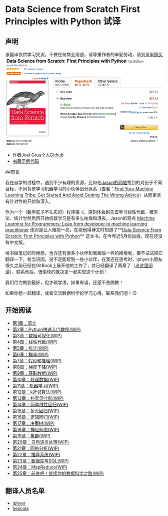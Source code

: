 # Data Science from Scratch First Principles with Python 试译

## 声明
该翻译仅供学习交流，不做任何商业用途，请尊重作者的辛勤劳动，请到这里[购买](http://www.amazon.com/Data-Science-Scratch-Principles-Python/dp/149190142X)
![buy](assets/images/buy.png)

* 作者Joel Grus个人[Github](https://github.com/joelgrus)
* [书籍示例代码](https://github.com/joelgrus/data-science-from-scratch)

##前言

我在自学的过程中，遇到不少有趣的资源，比如在[Jason的网站](http://machinelearningmastery.com/)找到的对出于不同目标，不同背景学习机器学习的小伙伴划分派系（查看：[Find Your Machine Learning Tribe: Get Started And Avoid Getting The Wrong Advice](http://machinelearningmastery.com/machine-learning-tribe/)）从而更具有针对性的开始和深入。

作为一个（数学底子不扎实的）程序猿 :(，深刻体会到先去学习线性代数、概率论、统计学然后再开始机器学习是有多么枯燥和沮丧，Jason的观点 [Machine Learning for Programmers: Leap from developer to machine learning practitioner](http://machinelearningmastery.com/machine-learning-for-programmers/) 绝对是让人眼前一亮，在挖他得博文时知道了**[Data Science From Scratch: First Principles with Python](http://joelgrus.com/2015/04/26/data-science-from-scratch-first-principles-with-python/)** 这本书，在今年近5月份出版，现在还没有中文版。

啃书做笔记的时候想，也许还有很多小伙伴和我面临一样的困境呢，要不试试把它翻译一下，权当巩固，说不定能帮到一些小伙伴，在我还在思考时，iphyer小朋友很久之前已经在GitBook上展开他的工作了，并已经翻译了两章了（[点这里阅读](http://iphyer.gitbooks.io/data-science-from-scratch-with-python/content/index.html)），联系他后，很愉快的就决定一起实现这个计划！

我们尽力做到最好，但才疏学浅，如果有误，还望不吝赐教！

如果你想一起翻译，或者交流数据科学的学习心得，联系我们吧！:D

## 开始阅读
* [第1章：简介](chapters/Chapter_01_Introduction.md)
* [第2章：Python快速入门教程(WIP)](chapters/Chapter_02_A_Crash_Course_in_Python.md)
* [第3章：数据可视化(WIP)](chapters/Chapter_03_Visualizing_Data.md)
* [第4章：线性代数(WIP)](chapters/Chapter_04_Linear_Algebra.md)
* [第5章：统计(WIP)](chapters/Chapter_05_Statistics.md)
* [第6章：概率(WIP)](chapters/Chapter_06_Probability.md)
* [第7章：假设和推理(WIP)](chapters/Chapter_07_Hypothesis_and_Inference.md)
* [第8章：梯度下降(WIP)](chapters/Chapter_08_Gradient_Descent.md)
* [第9章：获取数据(WIP)](chapters/Chapter_09_Getting_Data.md)
* [第10章：处理数据(WIP)](chapters/Chapter_10_Working_with_Data.md)
* [第11章：机器学习(WIP)](chapters/Chapter_11_Machine_Learning.md)
* [第12章：k近邻算法(WIP)](chapters/Chapter_12_k_Nearest_Neighbors.md)
* [第13章：朴素贝叶斯(WIP)](chapters/Chapter_13_Naive_Bayes.md)
* [第14章：简单线性回归(WIP)](chapters/Chapter_14_Simple_Linear_Regression.md)
* [第15章：多元回归(WIP)](chapters/Chapter_15_Multiple_Regression.md)
* [第16章：逻辑回归(WIP)](chapters/Chapter_16_Logistic_Regression.md)
* [第17章：决策树(WIP)](chapters/Chapter_17_Decision_Trees.md)
* [第18章：神经网络(WIP)](chapters/Chapter_18_Neural_Networks.md)
* [第19章：集群(WIP)](chapters/Chapter_19_Clustering.md)
* [第20章：自然语言处理(WIP)](chapters/Chapter_20_Natural_Language_Processing.md)
* [第21章：网络分析(WIP)](chapters/Chapter_21_Network_Analysis.md)
* [第22章：推荐系统(WIP)](chapters/Chapter_22_Recommender_Systems)
* [第23章：数据库与SQL(WIP)](chapters/Chapter_23_Database_and_SQL.md)
* [第24章：MapReduce(WIP)](chapters/Chapter_24_MapReduce.md)
* [第25章：前进吧！继续你的数据科学之路(WIP)](chapters/Chapter_25_Go_Forth_and_Do_Data_Science.md)


## 翻译人员名单
* [iphyer](https://github.com/iphyer)
* [hexcola](https://github.com/hexcola)

